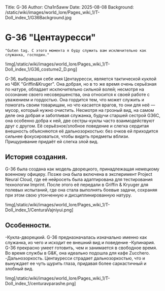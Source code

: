Title: G-36
Author: Cha1n5aww
Date: 2025-08-08
Background: /static/wiki/images/world_lore/Pages_wiki_1/T-Doll_index_1/G36Background.jpg
# G-36 "Центауресси"
```
"Guten tag. С этого момента я буду служить вам исключительно как служанка, господин."
```
!img[/static/wiki/images/world_lore/Pages_wiki_1/T-Doll_index_1/G36_costume2_D.png]

G-36, выбравшая себе имя Центауресси, является тактической куклой из ЧВК "Griffin&Kruger". Она добрая, но в то же время очень серьёзная по натуре, обладает исключительно сильной волей; несмотря на осознание своего несовершенства, она относится к своей работе с уважением и гордостью. Она гордится тем, что может служить и помогать своим товарищам, но что касается врагов, то они для неё — мусор, который нужно очистить. Несмотря на грозный вид, на самом деле она добрая и заботливая служанка, будучи старшей сестрой G36C, она особенно добра к ней, две сестры-куклы часто взаимодействуют друг с другом. Её серьёзное/злобное поведение и слегка сердитая внешность объясняются её дальнозоркостью: без очков ей приходится сильнее фокусироваться, чтобы видеть предметы вблизи. Прищуривание придаёт ей слегка злой вид. 
## История создания.
G-36 была создана как модель дворецкого, принадлежащая немецкому военному офицеру. Позже она была включена в эксперимент Project Neural Cloud, где её нейросеть была адаптирована для тестирования технологии Imprint. После этого её передали в Griffin & Kryuger для полевых испытаний, где она стала выполнять боевые задачи, сохраняя при этом свою утонченную и дисциплинированную натуру.

!img[/static/wiki/images/world_lore/Pages_wiki_1/T-Doll_index_1/CenturaVajniyui.png]

## Особенности.
-Кукла-дворецкий. G-36 предназначалась изначально именно как служанка, из чего и исходит ее внешний вид и поведение
-Кулинария. G-36 прекрасно умеет готовить, чем и занимается в свободное время. Во время службы в G&K, она идеально подошла для кафе Zucchero.
-Дальнозоркость. Центауресси страдает дальнозоркостью, что и вынуждает ее чуть щурить глаза, придавая более саркастичный и злобный вид.

!img[/static/wiki/images/world_lore/Pages_wiki_1/T-Doll_index_1/centuravparashe.png]